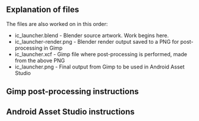 ## Explanation of files

The files are also worked on in this order:

   * ic_launcher.blend - Blender source artwork. Work begins here.
   * ic_launcher-render.png - Blender render output saved to a PNG for post-processing in Gimp
   * ic_launcher.xcf - Gimp file where post-processing is performed, made from the above PNG
   * ic_launcher.png - Final output from Gimp to be used in Android Asset Studio


## Gimp post-processing instructions


## Android Asset Studio instructions
